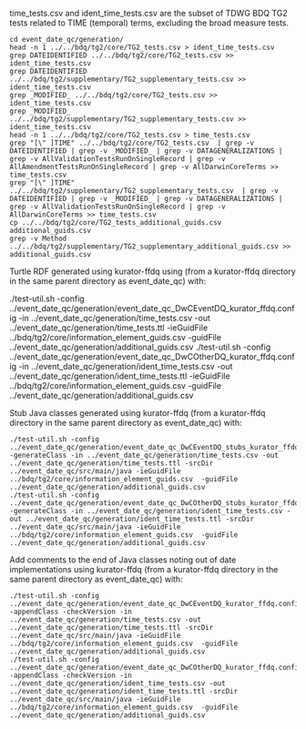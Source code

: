 time_tests.csv and ident_time_tests.csv are the subset of TDWG BDQ TG2 tests related to TIME (temporal) terms, excluding the broad measure tests.

    cd event_date_qc/generation/
    head -n 1 ../../bdq/tg2/core/TG2_tests.csv > ident_time_tests.csv
    grep DATEIDENTIFIED ../../bdq/tg2/core/TG2_tests.csv >> ident_time_tests.csv
    grep DATEIDENTIFIED ../../bdq/tg2/supplementary/TG2_supplementary_tests.csv >> ident_time_tests.csv
    grep _MODIFIED_ ../../bdq/tg2/core/TG2_tests.csv >> ident_time_tests.csv
    grep _MODIFIED_ ../../bdq/tg2/supplementary/TG2_supplementary_tests.csv >> ident_time_tests.csv
    head -n 1 ../../bdq/tg2/core/TG2_tests.csv > time_tests.csv
    grep "[\" ]TIME" ../../bdq/tg2/core/TG2_tests.csv  | grep -v DATEIDENTIFIED | grep -v _MODIFIED_ | grep -v DATAGENERALIZATIONS | grep -v AllValidationTestsRunOnSingleRecord | grep -v AllAmendmentTestsRunOnSingleRecord | grep -v AllDarwinCoreTerms >> time_tests.csv
    grep "[\" ]TIME" ../../bdq/tg2/supplementary/TG2_supplementary_tests.csv  | grep -v DATEIDENTIFIED | grep -v _MODIFIED_ | grep -v DATAGENERALIZATIONS | grep -v AllValidationTestsRunOnSingleRecord | grep -v AllDarwinCoreTerms >> time_tests.csv
    cp ../../bdq/tg2/core/TG2_tests_additional_guids.csv additional_guids.csv
    grep -v Method ../../bdq/tg2/supplementary/TG2_supplementary_additional_guids.csv >> additional_guids.csv

Turtle RDF generated using kurator-ffdq using (from a kurator-ffdq directory in the same parent directory as event_date_qc) with:

   ./test-util.sh -config ../event_date_qc/generation/event_date_qc_DwCEventDQ_kurator_ffdq.config -in ../event_date_qc/generation/time_tests.csv -out ../event_date_qc/generation/time_tests.ttl -ieGuidFile ../bdq/tg2/core/information_element_guids.csv  -guidFile ../event_date_qc/generation/additional_guids.csv
   ./test-util.sh -config ../event_date_qc/generation/event_date_qc_DwCOtherDQ_kurator_ffdq.config -in ../event_date_qc/generation/ident_time_tests.csv -out ../event_date_qc/generation/ident_time_tests.ttl -ieGuidFile ../bdq/tg2/core/information_element_guids.csv  -guidFile ../event_date_qc/generation/additional_guids.csv


Stub Java classes generated using kurator-ffdq (from a kurator-ffdq directory in the same parent directory as event_date_qc) with: 

    ./test-util.sh -config ../event_date_qc/generation/event_date_qc_DwCEventDQ_stubs_kurator_ffdq.config -generateClass -in ../event_date_qc/generation/time_tests.csv -out ../event_date_qc/generation/time_tests.ttl -srcDir ../event_date_qc/src/main/java -ieGuidFile ../bdq/tg2/core/information_element_guids.csv  -guidFile ../event_date_qc/generation/additional_guids.csv 
    ./test-util.sh -config ../event_date_qc/generation/event_date_qc_DwCOtherDQ_stubs_kurator_ffdq.config -generateClass -in ../event_date_qc/generation/ident_time_tests.csv -out ../event_date_qc/generation/ident_time_tests.ttl -srcDir ../event_date_qc/src/main/java -ieGuidFile ../bdq/tg2/core/information_element_guids.csv  -guidFile ../event_date_qc/generation/additional_guids.csv


Add comments to the end of Java classes noting out of date implementations using kurator-ffdq (from a kurator-ffdq directory in the same parent directory as event_date_qc) with: 

    ./test-util.sh -config ../event_date_qc/generation/event_date_qc_DwCEventDQ_kurator_ffdq.config -appendClass -checkVersion -in ../event_date_qc/generation/time_tests.csv -out ../event_date_qc/generation/time_tests.ttl -srcDir ../event_date_qc/src/main/java -ieGuidFile ../bdq/tg2/core/information_element_guids.csv  -guidFile ../event_date_qc/generation/additional_guids.csv
    ./test-util.sh -config ../event_date_qc/generation/event_date_qc_DwCOtherDQ_kurator_ffdq.config -appendClass -checkVersion -in ../event_date_qc/generation/ident_time_tests.csv -out ../event_date_qc/generation/ident_time_tests.ttl -srcDir ../event_date_qc/src/main/java -ieGuidFile ../bdq/tg2/core/information_element_guids.csv  -guidFile ../event_date_qc/generation/additional_guids.csv

